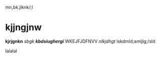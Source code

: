 mn,bk.jlknk/;l
# kjjngjnw


**kjrjgnkn** *sbgk* **_kbdsiughergi_**
WKEJFJDFNVV 
*nlkjdhgt*
lskdmld;amljlg;/sld

lalalal
